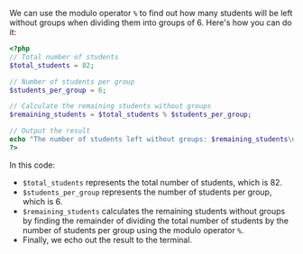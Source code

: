We can use the modulo operator `%` to find out how many students will be left without groups when dividing them into groups of 6. Here's how you can do it:

```php
<?php
// Total number of students
$total_students = 82;

// Number of students per group
$students_per_group = 6;

// Calculate the remaining students without groups
$remaining_students = $total_students % $students_per_group;

// Output the result
echo "The number of students left without groups: $remaining_students\n";
?>
```

In this code:
- `$total_students` represents the total number of students, which is 82.
- `$students_per_group` represents the number of students per group, which is 6.
- `$remaining_students` calculates the remaining students without groups by finding the remainder of dividing the total number of students by the number of students per group using the modulo operator `%`.
- Finally, we echo out the result to the terminal.
